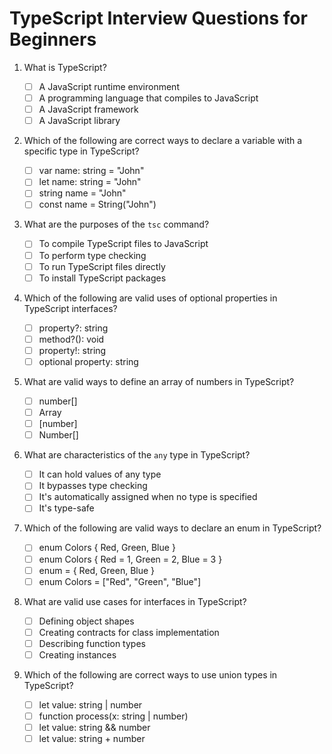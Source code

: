 # TypeScript Interview Questions for Beginners

1. What is TypeScript?

   - [ ] A JavaScript runtime environment
   - [ ] A programming language that compiles to JavaScript
   - [ ] A JavaScript framework
   - [ ] A JavaScript library

2. Which of the following are correct ways to declare a variable with a specific type in TypeScript?

   - [ ] var name: string = "John"
   - [ ] let name: string = "John"
   - [ ] string name = "John"
   - [ ] const name = String("John")

3. What are the purposes of the `tsc` command?

   - [ ] To compile TypeScript files to JavaScript
   - [ ] To perform type checking
   - [ ] To run TypeScript files directly
   - [ ] To install TypeScript packages

4. Which of the following are valid uses of optional properties in TypeScript interfaces?

   - [ ] property?: string
   - [ ] method?(): void
   - [ ] property!: string
   - [ ] optional property: string

5. What are valid ways to define an array of numbers in TypeScript?

   - [ ] number[]
   - [ ] Array<number>
   - [ ] [number]
   - [ ] Number[]

6. What are characteristics of the `any` type in TypeScript?

   - [ ] It can hold values of any type
   - [ ] It bypasses type checking
   - [ ] It's automatically assigned when no type is specified
   - [ ] It's type-safe

7. Which of the following are valid ways to declare an enum in TypeScript?

   - [ ] enum Colors { Red, Green, Blue }
   - [ ] enum Colors { Red = 1, Green = 2, Blue = 3 }
   - [ ] enum = { Red, Green, Blue }
   - [ ] enum Colors = ["Red", "Green", "Blue"]

8. What are valid use cases for interfaces in TypeScript?

   - [ ] Defining object shapes
   - [ ] Creating contracts for class implementation
   - [ ] Describing function types
   - [ ] Creating instances

9. Which of the following are correct ways to use union types in TypeScript?

   - [ ] let value: string | number
   - [ ] function process(x: string | number)
   - [ ] let value: string && number
   - [ ] let value: string + number

